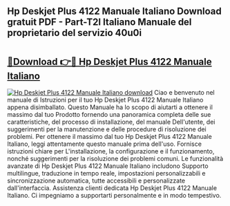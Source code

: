 ## Hp Deskjet Plus 4122 Manuale Italiano Download gratuit PDF - Part-T2l Italiano Manuale del proprietario del servizio 40u0i

# <h2><a href="http://dfesc8p.blite.top/?on=Hp+Deskjet+Plus+4122+Manuale+Italiano">🔗Download 👉🔴 Hp Deskjet Plus 4122 Manuale Italiano</a></h2>

[![Hp Deskjet Plus 4122 Manuale Italiano download](https://i.imgur.com/lujVjoI.png)](http://dfesc8p.blite.top/?on=Hp+Deskjet+Plus+4122+Manuale+Italiano)
Ciao e benvenuto nel manuale di Istruzioni per il tuo Hp Deskjet Plus 4122 Manuale Italiano appena disimballato. Questo Manuale ha lo scopo di aiutarti a ottenere il massimo dal tuo Prodotto fornendo una panoramica completa delle sue caratteristiche, del processo di installazione, del manuale Dell'utente, dei suggerimenti per la manutenzione e delle procedure di risoluzione dei problemi. Per ottenere il massimo dal tuo Hp Deskjet Plus 4122 Manuale Italiano, leggi attentamente questo manuale prima dell'uso. Fornisce istruzioni chiare per L'installazione, la configurazione e il funzionamento, nonché suggerimenti per la risoluzione dei problemi comuni. Le funzionalità avanzate di Hp Deskjet Plus 4122 Manuale Italiano includono Supporto multilingue, traduzione in tempo reale, impostazioni personalizzabili e sincronizzazione automatica, tutte accessibili e personalizzate dall'interfaccia. Assistenza clienti dedicata Hp Deskjet Plus 4122 Manuale Italiano. Ci impegniamo a supportarti personalmente e in modo tempestivo.
